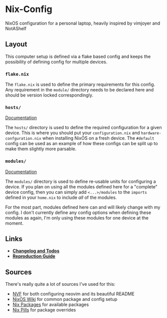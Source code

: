 # Nix-Config

NixOS configuration for a personal laptop, heavily inspired by vimjoyer and
NotAShelf

## Layout

This computer setup is defined via a flake based config and keeps the
possibility of defining config for multiple devices.

### `flake.nix`

The `flake.nix` is used to define the primary requirements for this config. Any
requirement in the `module/` directory needs to be declared here and should be
version locked correspondingly.

### `hosts/`

[Documentation](../hosts/README.md)

The `hosts/` directory is used to define the required configuration for a given
device. This is where you should put your `configuration.nix` and
`hardware-confguration.nix` when installing NixOS on a fresh device. The
`#default` config can be used as an example of how these configs can be split up
to make them slightly more parsable.

### `modules/`

[Documentation](../modules/README.md)

The `modules/` directory is used to define re-usable units for configuring a
device. If you plan on using all the modules defined here for a "complete"
device config, then you can simply add `<...>/modules` to the `imports` defined
in your `home.nix` to include _all_ of the modules.

For the most part, modules defined here can and will likely change with my
config. I don't currently define any config options when defining these modules
as again, I'm only using these modules for one device at the moment.

## Links

- [**Changelog and Todos**](./docs/Changelog.md)
- [**Reproduction Guide**](./docs/Reproduction.md)

## Sources

There's really quite a lot of sources I've used for this:

- [NVF](https://github.com/NotAShelf/nvf/tree/main) for both configuring neovim
  and its beautiful README
- [NixOS Wiki](https://nixos.wiki/wiki/Main_Page) for common package and config
  setup
- [Nix Packages](https://search.nixos.org/packages?type=packages&channel=unstable)
  for available packages
- [Nix Pills](https://nixos.org/guides/nix-pills/17-nixpkgs-overriding-packages.html)
  for package overrides
